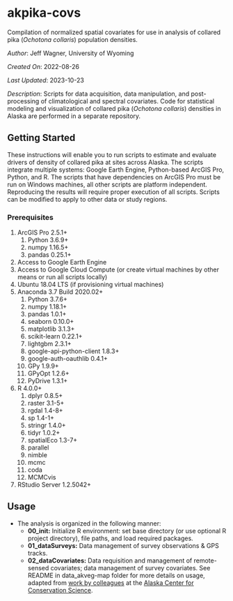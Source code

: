 # akpika-covs
Compilation of normalized spatial covariates for use in analysis of collared pika (*Ochotona collaris*) population densities.

*Author*: Jeff Wagner, University of Wyoming

*Created On*: 2022-08-26

*Last Updated*: 2023-10-23

*Description*: Scripts for data acquisition, data manipulation, and post-processing of climatological and spectral covariates. Code for statistical modeling and visualization of collared pika (*Ochotona collaris*) densities in Alaska are performed in a separate repository. 

## Getting Started

These instructions will enable you to run scripts to estimate and evaluate drivers of density of collared pika at sites across Alaska. The scripts integrate multiple systems: Google Earth Engine, Python-based ArcGIS Pro, Python, and R. The scripts that have dependencies on ArcGIS Pro must be run on Windows machines, all other scripts are platform independent. Reproducing the results will require proper execution of all scripts. Scripts can be modified to apply to other data or study regions.

### Prerequisites

1. ArcGIS Pro 2.5.1+
   1. Python 3.6.9+
   3. numpy 1.16.5+
   4. pandas 0.25.1+
2. Access to Google Earth Engine
3. Access to Google Cloud Compute (or create virtual machines by other means or run all scripts locally)
4. Ubuntu 18.04 LTS (if provisioning virtual machines)
5. Anaconda 3.7 Build 2020.02+
   1. Python 3.7.6+
   3. numpy 1.18.1+
   4. pandas 1.0.1+
   5. seaborn 0.10.0+
   6. matplotlib 3.1.3+
   7. scikit-learn 0.22.1+
   8. lightgbm 2.3.1+
   8. google-api-python-client 1.8.3+
   9. google-auth-oauthlib 0.4.1+
   10. GPy 1.9.9+
   11. GPyOpt 1.2.6+
   12. PyDrive 1.3.1+
6. R 4.0.0+
   1. dplyr 0.8.5+
   2. raster 3.1-5+
   3. rgdal 1.4-8+
   4. sp 1.4-1+
   5. stringr 1.4.0+
   6. tidyr 1.0.2+
   9. spatialEco 1.3-7+
   10. parallel
   11. nimble
   12. mcmc
   13. coda
   14. MCMCvis
7. RStudio Server 1.2.5042+

## Usage
* The analysis is organized in the following manner:
  +  **00_init:** Initialize R environment: set base directory (or use optional R project directory), file paths, and load required packages.
  +  **01_dataSurveys:** Data management of survey observations & GPS tracks.
  +  **02_dataCovariates:** Data requisition and management of remote-sensed covariates; data management of survey covariates. See README in data_akveg-map folder for more details on usage, adapted from [work by colleagues](https://github.com/accs-uaa/akveg-map) at the [Alaska Center for Conservation Science](https://accs.uaa.alaska.edu/).

